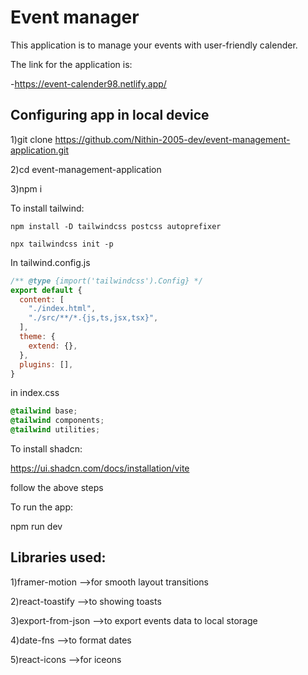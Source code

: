 # Event manager

This application is to manage your events with user-friendly calender.

The link for the application is:

-https://event-calender98.netlify.app/


## Configuring app in local device

1)git clone https://github.com/Nithin-2005-dev/event-management-application.git

2)cd event-management-application

3)npm i

To install tailwind:
```
npm install -D tailwindcss postcss autoprefixer

npx tailwindcss init -p
```

In tailwind.config.js
```js
/** @type {import('tailwindcss').Config} */
export default {
  content: [
    "./index.html",
    "./src/**/*.{js,ts,jsx,tsx}",
  ],
  theme: {
    extend: {},
  },
  plugins: [],
}
```
in index.css

```css
@tailwind base;
@tailwind components;
@tailwind utilities;
```
To install shadcn:

https://ui.shadcn.com/docs/installation/vite

follow the above steps

To run the app:

npm run dev


## Libraries used:

1)framer-motion -->for smooth layout transitions

2)react-toastify -->to showing toasts

3)export-from-json -->to export events data to local storage

4)date-fns -->to format dates

5)react-icons -->for iceons
